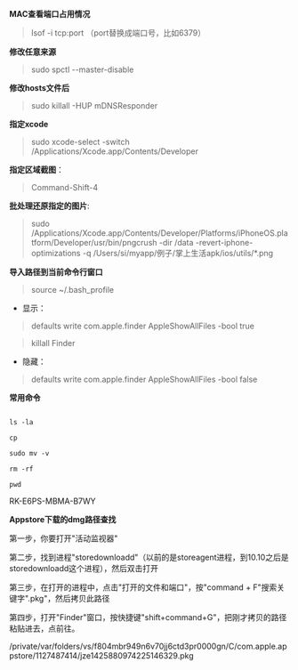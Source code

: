 
**MAC查看端口占用情况**
> lsof -i tcp:port （port替换成端口号，比如6379）

**修改任意来源**
> sudo spctl --master-disable

**修改hosts文件后**

> sudo killall -HUP mDNSResponder



**指定xcode**



> sudo xcode-select -switch \/Applications\/Xcode.app\/Contents\/Developer



**指定区域截图**：



> Command-Shift-4



**批处理还原指定的图片**:



> sudo \/Applications\/Xcode.app\/Contents\/Developer\/Platforms\/iPhoneOS.platform\/Developer\/usr\/bin\/pngcrush -dir \/data -revert-iphone-optimizations -q \/Users\/si\/myapp\/例子\/掌上生活apk\/ios\/utils\/\*.png



**导入路径到当前命令行窗口**



> source ~\/.bash\_profile



* 显示：



> defaults write com.apple.finder AppleShowAllFiles -bool true

>

> killall Finder



* 隐藏：



> defaults write com.apple.finder AppleShowAllFiles -bool false



****常用命令****



```

ls -la

cp

sudo mv -v

rm -rf

pwd

```



RK-E6PS-MBMA-B7WY



**Appstore下载的dmg路径查找**



第一步，你要打开"活动监视器"



第二步，找到进程"storedownloadd"（以前的是storeagent进程，到10.10之后是storedownloadd这个进程），然后双击打开



第三步，在打开的进程中，点击"打开的文件和端口"，按"command + F"搜索关键字".pkg"，然后拷贝此路径



第四步，打开"Finder"窗口，按快捷键"shift+command+G"，把刚才拷贝的路径粘贴进去，点前往。



\/private\/var\/folders\/vs\/f804mbr949n6v70jj6ctd3pr0000gn\/C\/com.apple.appstore\/1127487414\/jze1425880974225146329.pkg





